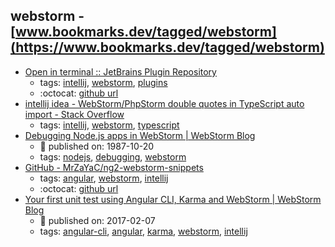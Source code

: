 webstorm - [www.bookmarks.dev/tagged/webstorm](https://www.bookmarks.dev/tagged/webstorm)
---
* [Open in terminal :: JetBrains Plugin Repository](https://plugins.jetbrains.com/plugin/7817-open-in-terminal)
    * tags: [intellij](../tagged/intellij.md), [webstorm](../tagged/webstorm.md), [plugins](../tagged/plugins.md)
    * :octocat: [github url](https://github.com/luktom/OpenInTerminal)
* [intellij idea - WebStorm/PhpStorm double quotes in TypeScript auto import - Stack Overflow](https://stackoverflow.com/questions/39779272/webstorm-phpstorm-double-quotes-in-typescript-auto-import)
    * tags: [intellij](../tagged/intellij.md), [webstorm](../tagged/webstorm.md), [typescript](../tagged/typescript.md)
* [Debugging Node.js apps in WebStorm | WebStorm Blog](https://blog.jetbrains.com/webstorm/2017/09/debugging-node-js-apps-in-webstorm/)
    * :calendar: published on: 1987-10-20
    * tags: [nodejs](../tagged/nodejs.md), [debugging](../tagged/debugging.md), [webstorm](../tagged/webstorm.md)
* [GitHub - MrZaYaC/ng2-webstorm-snippets](https://github.com/MrZaYaC/ng2-webstorm-snippets)
    * tags: [angular](../tagged/angular.md), [webstorm](../tagged/webstorm.md), [intellij](../tagged/intellij.md)
    * :octocat: [github url](https://github.com/MrZaYaC/ng2-webstorm-snippets)
* [Your first unit test using Angular CLI, Karma and WebStorm | WebStorm Blog](https://blog.jetbrains.com/webstorm/2017/02/your-first-unit-test-using-angular-cli-karma-and-webstorm/)
    * :calendar: published on: 2017-02-07
    * tags: [angular-cli](../tagged/angular-cli.md), [angular](../tagged/angular.md), [karma](../tagged/karma.md), [webstorm](../tagged/webstorm.md), [intellij](../tagged/intellij.md)
